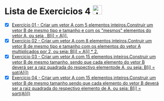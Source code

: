  # Lista de Exercicios 4 <img align="" alt="Java" height="30" width="" src="https://cdn.jsdelivr.net/gh/devicons/devicon/icons/java/java-original.svg"/>

 - [x] [Exercício 01 - Criar um vetor A com 5 elementos inteiros.Construir um vetor B de mesmo tipo e tamanho e com os "mesmos" elementos do vetor A, ou seja , B[i] = A[i]. ](https://github.com/Giovani-Gomes/Exercicio_4-Java/tree/main/Exerc%C3%ADcio%2001)
 - [x] [Exercício 02 - Criar um vetor A com 8 elementos inteiros.Contruir um vetor B de mesmo tipo e tamanho com os elementos do vetor A multiplicados por 2, ou seja: B[i] = A[i] * 2.](https://github.com/Giovani-Gomes/Exercicio_4-Java/tree/main/Exerc%C3%ADcio%2002)
 - [x] [Exercício 03 - Criar um vetor A com 15 elementos inteiros.Construir um vetor B de mesmo tamanho, sendo que cada elemento do vetor B deverá ser a raiz quadrada do respectivo elementode A, ou seja: B[i] = sqt(A[i]) ](https://github.com/Giovani-Gomes/Exercicio_4-Java/tree/main/Exerc%C3%ADcio%2003)
 - [x] [Exercício 04 - Criar um vetor A com 15 elementos inteiros.Construir um vetor B de mesmo tamanho,sendo que cada elemento do vetor B deverá ser a raiz quadrada do respectivo elemento de A, ou seja: B[i] = sqrt(A[i]) ](https://github.com/Giovani-Gomes/Exercicio_4-Java/tree/main/Exerc%C3%ADcio%2004)